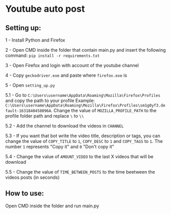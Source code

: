 # Youtube auto post

## Setting up:
1 - Install Python and Firefox

2 - Open CMD inside the folder that contain main.py and insert the following command: ```pip install -r requirements.txt```

3 - Open Firefox and login with account of the youtube channel

4 - Copy ```geckodriver.exe``` and paste where ```firefox.exe``` is

5 - Open ```setting_up.py```

5.1 - Go to ```C:\Users\username\AppData\Roaming\Mozilla\Firefox\Profiles``` and copy the path to your profile 
Example: ```C:\Users\username\AppData\Roaming\Mozilla\Firefox\Profiles\sm1g0yf3.default-1631840458096A```. Change the value of ```MOZILLA_PROFILE_PATH``` to the profile folder path and replace ```\``` to ```\\```

5.2 - Add the channel to download the videos in ```CHANNEL```

5.3 - If you want that bot write the video title, description or tags, you can change the value of ```COPY_TITLE``` to ```1```, ```COPY_DESC``` to ```1``` and ```COPY_TAGS``` to ```1```. The number ```1``` represents "Copy it" and ```0``` "Don't copy it"

5.4 - Change the value of ```AMOUNT_VIDEO``` to the last X videos that will be download

5.5 - Change the value of ```TIME_BETWEEN_POSTS``` to the time beetween the videos posts (in seconds)

## How to use:

Open CMD inside the folder and run main.py